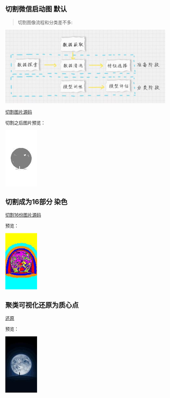 ## 切割微信启动图 默认
>  切割图像流程和分类差不多:

![](WechatIMG88.jpeg)

 [切割图片源码](./kmeans-master/kmeans1.py)

切割之后图片预览：

![](./kmeans-master/weixin_mark.jpg)

## 切割成为16部分 染色
 [切割16份图片源码](./kmeans-master/kmeans2.py)

预览：

![](./kmeans-master/weixin_mark_color.jpg)

## 聚类可视化还原为质心点
[还原](./kmeans-master/kmeans3.py)

预览：

![](./kmeans-master/weixin_new.jpg)
